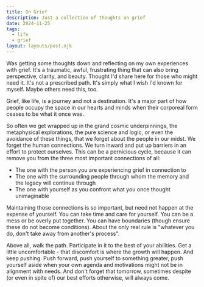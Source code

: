 ```yaml
---
title: On Grief
description: Just a collection of thoughts on grief
date: 2024-11-25
tags:
  - life
  - grief
layout: layouts/post.njk
---
```


Was getting some thoughts down and reflecting on my own experiences with grief.  It's a traumatic, awful, frustrating thing that can also bring perspective, clarity, and beauty.  Thought I'd share here for those who might need it.  It's not a prescribed path.  It's simply what I wish I'd known for myself.  Maybe others need this, too.

Grief, like life, is a journey and not a destination.  It's a major part of how people occupy the space in our hearts and minds when their corporeal form ceases to be what it once was.

So often we get wrapped up in the grand cosmic underpinnings, the metaphysical explorations, the pure science and logic, or even the avoidance of these things, that we forget about the people in our midst.  We forget the human connections.  We turn inward and put up barriers in an effort to protect ourselves.  This can be a pernicious cycle, because it can remove you from the three most important connections of all:
- The one with the person you are experiencing grief in connection to
- The one with the surrounding people through whom the memory and the legacy will continue through
- The one with yourself as you confront what you once thought unimaginable

Maintaining those connections is so important, but need not happen at the expense of yourself.  You can take time and care for yourself.  You can be a mess or be overly put together.  You can have boundaries (though ensure these do not become conditions).  About the only real rule is "whatever you do, don't take away from another's process".

Above all, walk the path.  Participate in it to the best of your abilities.  Get a little uncomfortable - that discomfort is where the growth will happen.  And keep pushing.  Push forward, push yourself to something greater, push yourself aside when your own agenda and motivations might not be in alignment with needs.
And don't forget that tomorrow, sometimes despite (or even in spite of) our best efforts otherwise, will always come.
